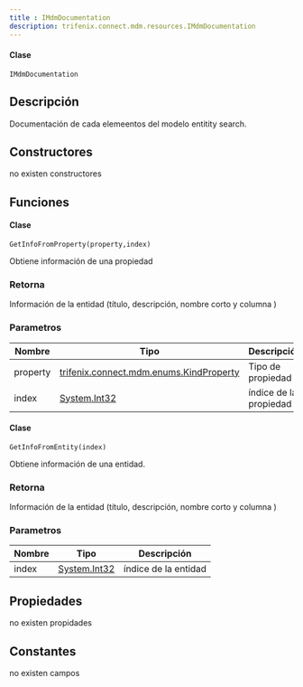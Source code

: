 ```yaml
---
title : IMdmDocumentation
description: trifenix.connect.mdm.resources.IMdmDocumentation
---
```




<CodeBlock slots = 'heading, code' repeat = '1' languages = 'C#' />

#### Clase
```
IMdmDocumentation
```

## Descripción
Documentación de cada elemeentos del modelo entitity search.
## Constructores

no existen constructores


## Funciones

<CodeBlock slots = 'heading, code' repeat = '1' languages = 'C#' />

#### Clase
```
GetInfoFromProperty(property,index)
```

Obtiene información de una propiedad
### Retorna
Información de la entidad (título, descripción, nombre corto y columna )
### Parametros
| Nombre | Tipo | Descripción |
| ------ | ---- | ----------- |
| property | [trifenix.connect.mdm.enums.KindProperty](#T-trifenix-connect-mdm-enums-KindProperty 'trifenix.connect.mdm.enums.KindProperty') | Tipo de propiedad |
| index | [System.Int32](http://msdn.microsoft.com/query/dev14.query?appId=Dev14IDEF1&l=EN-US&k=k:System.Int32 'System.Int32') | índice de la propiedad |
<CodeBlock slots = 'heading, code' repeat = '1' languages = 'C#' />

#### Clase
```
GetInfoFromEntity(index)
```

Obtiene información de una entidad.
### Retorna
Información de la entidad (título, descripción, nombre corto y columna )
### Parametros
| Nombre | Tipo | Descripción |
| ------ | ---- | ----------- |
| index | [System.Int32](http://msdn.microsoft.com/query/dev14.query?appId=Dev14IDEF1&l=EN-US&k=k:System.Int32 'System.Int32') | índice de la entidad |
## Propiedades

no existen propidades

## Constantes
no existen campos

